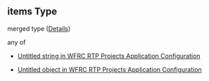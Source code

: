 ## items Type

merged type ([Details](config-properties-layerselector-properties-overlays-items.md))

any of

*   [Untitled string in WFRC RTP Projects Application Configuration](config-properties-layerselector-properties-overlays-items-anyof-0.md "check type definition")

*   [Untitled object in WFRC RTP Projects Application Configuration](config-properties-layerselector-properties-overlays-items-anyof-1.md "check type definition")
